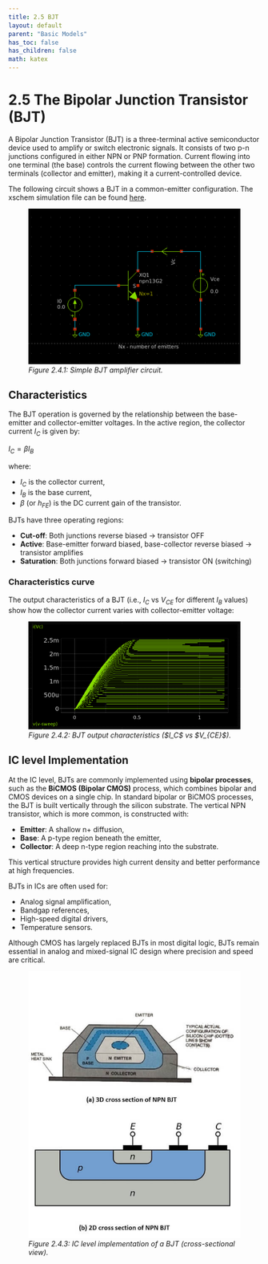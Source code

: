 ```yaml
---
title: 2.5 BJT
layout: default
parent: "Basic Models"
has_toc: false
has_children: false
math: katex
---
```


# 2.5 The Bipolar Junction Transistor (BJT)

A Bipolar Junction Transistor (BJT) is a three-terminal active semiconductor device used to amplify or switch electronic signals. It consists of two p-n junctions configured in either NPN or PNP formation. Current flowing into one terminal (the base) controls the current flowing between the other two terminals (collector and emitter), making it a current-controlled device.

The following circuit shows a BJT in a common-emitter configuration. The xschem simulation file can be found [here](./simulation_files/xschem/04_BJT_DC_sweep.sch).
<figure>
  <img src="./images/sch_bjt.png" alt="BJT common-emitter circuit" width="500">
  <figcaption><em>Figure 2.4.1: Simple BJT amplifier circuit.</em></figcaption>
</figure>

## Characteristics
The BJT operation is governed by the relationship between the base-emitter and collector-emitter voltages. In the active region, the collector current $I_C$ is given by:

$I_C = \beta I_B$

where:

- $I_C$ is the collector current,
- $I_B$ is the base current,
- $\beta$ (or $h_{FE}$) is the DC current gain of the transistor.

BJTs have three operating regions:

- **Cut-off**: Both junctions reverse biased → transistor OFF  
- **Active**: Base-emitter forward biased, base-collector reverse biased → transistor amplifies  
- **Saturation**: Both junctions forward biased → transistor ON (switching)

### Characteristics curve
The output characteristics of a BJT (i.e., $I_C$ vs $V_{CE}$ for different $I_B$ values) show how the collector current varies with collector-emitter voltage:
<figure>
  <img src="./images/plot_IV_BJT.png" alt="BJT Output Characteristics" width="500">
  <figcaption><em>Figure 2.4.2: BJT output characteristics ($I_C$ vs $V_{CE}$).</em></figcaption>
</figure>

## IC level Implementation
At the IC level, BJTs are commonly implemented using **bipolar processes**, such as the **BiCMOS (Bipolar CMOS)** process, which combines bipolar and CMOS devices on a single chip. In standard bipolar or BiCMOS processes, the BJT is built vertically through the silicon substrate. The vertical NPN transistor, which is more common, is constructed with:

- **Emitter**: A shallow n+ diffusion,
- **Base**: A p-type region beneath the emitter,
- **Collector**: A deep n-type region reaching into the substrate.

This vertical structure provides high current density and better performance at high frequencies.

BJTs in ICs are often used for:

- Analog signal amplification,
- Bandgap references,
- High-speed digital drivers,
- Temperature sensors.

Although CMOS has largely replaced BJTs in most digital logic, BJTs remain essential in analog and mixed-signal IC design where precision and speed are critical.

<figure>
  <img src="./images/BJT_Cross_Section.jpg" alt="BJT IC implementation" width="500">
  <figcaption><em>Figure 2.4.3: IC level implementation of a BJT (cross-sectional view).</em></figcaption>
</figure>

